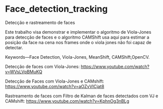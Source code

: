 # Face_detection_tracking
Detecção e rastreamento de faces

Este trabalho visa demonstrar e implementar o algoritmo de Viola-Jones para detecção de faces e o algoritmo CAMShift usa aqui para estimar a posição da face na cena nos frames onde o viola jones não foi capaz de detectar. 

Keywords—Face Detection, Viola-Jones, MeanShift, CAMShift,OpenCV.


Detecção de faces com Viola-Jones: https://www.youtube.com/watch?v=WVsLVpBMuKQ

Detecção de Faces com Viola-Jones e CAMshift: https://www.youtube.com/watch?v=aOZvVICjat8

Rastreamento de faces com Filtro de Kalman de faces detectados com VJ e CAMshift: https://www.youtube.com/watch?v=KphnOg3nBLg
